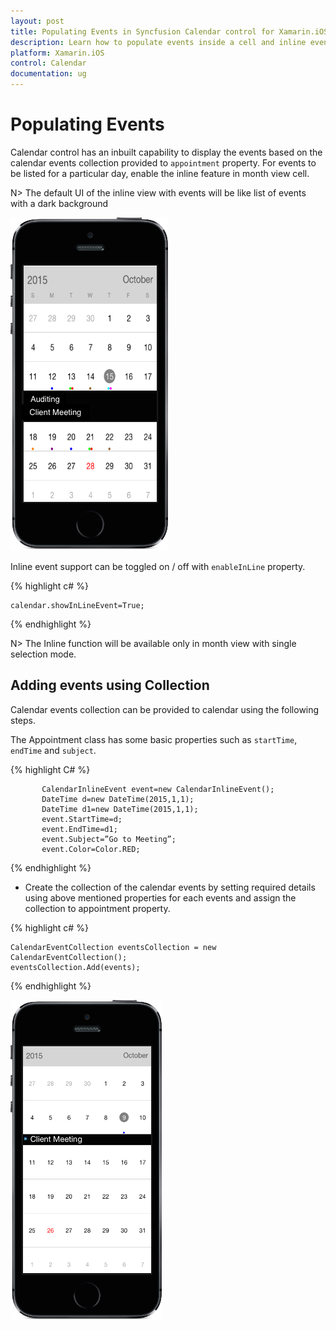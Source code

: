 ```yaml
---
layout: post
title: Populating Events in Syncfusion Calendar control for Xamarin.iOS
description: Learn how to populate events inside a cell and inline events descriptions
platform: Xamarin.iOS
control: Calendar
documentation: ug
---
```


# Populating Events

Calendar control has an inbuilt capability to display the events based on the calendar events collection provided to `appointment` property. For events to be listed for a particular day, enable the inline feature in month view cell.

N> The default UI of the inline view with events will be like list of events with a dark background

![](images/inline_events.png)                                        


Inline event support can be toggled on / off with `enableInLine` property.

{% highlight c# %}

	calendar.showInLineEvent=True;

{% endhighlight %}

N> The Inline function will be available only in month view with single selection mode.

## Adding events using Collection

Calendar events collection can be provided to calendar using the following steps.

The Appointment class has some basic properties such as `startTime`, `endTime` and `subject`.

{% highlight C# %}
		   
		   CalendarInlineEvent event=new CalendarInlineEvent();
           DateTime d=new DateTime(2015,1,1);
           DateTime d1=new DateTime(2015,1,1);
           event.StartTime=d;
           event.EndTime=d1;
           event.Subject=”Go to Meeting”;
           event.Color=Color.RED;
		   
{% endhighlight %}

* Create the collection of the calendar events by setting required details using above mentioned properties for each events and assign the collection to appointment property.

{% highlight c# %}

	CalendarEventCollection eventsCollection = new CalendarEventCollection();
	eventsCollection.Add(events);
	
{% endhighlight %}

![](images/inline_event.png)                                        



